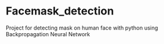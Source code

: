 # Facemask_detection

Project for detecting mask on human face with python using Backpropagation Neural Network
